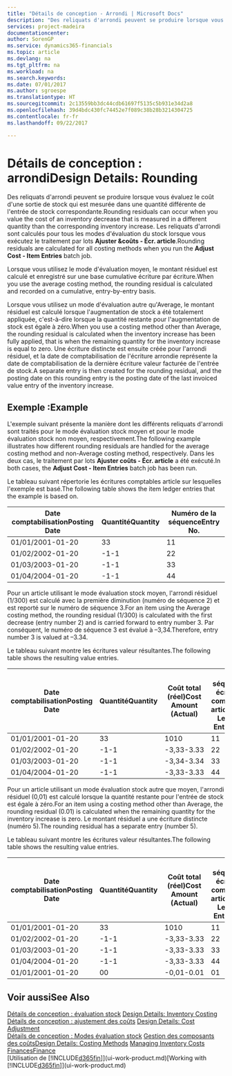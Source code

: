 ```yaml
---
title: "Détails de conception - Arrondi | Microsoft Docs"
description: "Des reliquats d'arrondi peuvent se produire lorsque vous évaluez le coût d'une sortie de stock qui est mesurée dans une quantité différente de l'entrée de stock correspondante. Les reliquats d'arrondi sont calculés pour tous les modes d'évaluation du stock lorsque vous exécutez le traitement par lots **Ajuster &coûts - Écr. article**."
services: project-madeira
documentationcenter: 
author: SorenGP
ms.service: dynamics365-financials
ms.topic: article
ms.devlang: na
ms.tgt_pltfrm: na
ms.workload: na
ms.search.keywords: 
ms.date: 07/01/2017
ms.author: sgroespe
ms.translationtype: HT
ms.sourcegitcommit: 2c13559bb3dc44cdb61697f5135c5b931e34d2a8
ms.openlocfilehash: 39d4bdc430fc74452e7f089c38b28b3214304725
ms.contentlocale: fr-fr
ms.lasthandoff: 09/22/2017

---
```

# <a name="design-details-rounding"></a><span data-ttu-id="e59ff-104">Détails de conception : arrondi</span><span class="sxs-lookup"><span data-stu-id="e59ff-104">Design Details: Rounding</span></span>
<span data-ttu-id="e59ff-105">Des reliquats d'arrondi peuvent se produire lorsque vous évaluez le coût d'une sortie de stock qui est mesurée dans une quantité différente de l'entrée de stock correspondante.</span><span class="sxs-lookup"><span data-stu-id="e59ff-105">Rounding residuals can occur when you value the cost of an inventory decrease that is measured in a different quantity than the corresponding inventory increase.</span></span> <span data-ttu-id="e59ff-106">Les reliquats d'arrondi sont calculés pour tous les modes d'évaluation du stock lorsque vous exécutez le traitement par lots **Ajuster &coûts - Écr. article**.</span><span class="sxs-lookup"><span data-stu-id="e59ff-106">Rounding residuals are calculated for all costing methods when you run the **Adjust Cost - Item Entries** batch job.</span></span>  

 <span data-ttu-id="e59ff-107">Lorsque vous utilisez le mode d'évaluation moyen, le montant résiduel est calculé et enregistré sur une base cumulative écriture par écriture.</span><span class="sxs-lookup"><span data-stu-id="e59ff-107">When you use the average costing method, the rounding residual is calculated and recorded on a cumulative, entry-by-entry basis.</span></span>  

 <span data-ttu-id="e59ff-108">Lorsque vous utilisez un mode d'évaluation autre qu'Average, le montant résiduel est calculé lorsque l'augmentation de stock a été totalement appliquée, c'est-à-dire lorsque la quantité restante pour l'augmentation de stock est égale à zéro.</span><span class="sxs-lookup"><span data-stu-id="e59ff-108">When you use a costing method other than Average, the rounding residual is calculated when the inventory increase has been fully applied, that is when the remaining quantity for the inventory increase is equal to zero.</span></span> <span data-ttu-id="e59ff-109">Une écriture distincte est ensuite créée pour l'arrondi résiduel, et la date de comptabilisation de l'écriture arrondie représente la date de comptabilisation de la dernière écriture valeur facturée de l'entrée de stock.</span><span class="sxs-lookup"><span data-stu-id="e59ff-109">A separate entry is then created for the rounding residual, and the posting date on this rounding entry is the posting date of the last invoiced value entry of the inventory increase.</span></span>  

## <a name="example"></a><span data-ttu-id="e59ff-110">Exemple :</span><span class="sxs-lookup"><span data-stu-id="e59ff-110">Example</span></span>  
 <span data-ttu-id="e59ff-111">L'exemple suivant présente la manière dont les différents reliquats d'arrondi sont traités pour le mode évaluation stock moyen et pour le mode évaluation stock non moyen, respectivement.</span><span class="sxs-lookup"><span data-stu-id="e59ff-111">The following example illustrates how different rounding residuals are handled for the average costing method and non-Average costing method, respectively.</span></span> <span data-ttu-id="e59ff-112">Dans les deux cas, le traitement par lots **Ajuster coûts - Écr. article** a été exécuté.</span><span class="sxs-lookup"><span data-stu-id="e59ff-112">In both cases, the **Adjust Cost - Item Entries** batch job has been run.</span></span>  

 <span data-ttu-id="e59ff-113">Le tableau suivant répertorie les écritures comptables article sur lesquelles l'exemple est basé.</span><span class="sxs-lookup"><span data-stu-id="e59ff-113">The following table shows the item ledger entries that the example is based on.</span></span>  

|<span data-ttu-id="e59ff-114">Date comptabilisation</span><span class="sxs-lookup"><span data-stu-id="e59ff-114">Posting Date</span></span>|<span data-ttu-id="e59ff-115">Quantité</span><span class="sxs-lookup"><span data-stu-id="e59ff-115">Quantity</span></span>|<span data-ttu-id="e59ff-116">Numéro de la séquence</span><span class="sxs-lookup"><span data-stu-id="e59ff-116">Entry No.</span></span>|  
|------------------|--------------|---------------|  
|<span data-ttu-id="e59ff-117">01/01/20</span><span class="sxs-lookup"><span data-stu-id="e59ff-117">01-01-20</span></span>|<span data-ttu-id="e59ff-118">3</span><span class="sxs-lookup"><span data-stu-id="e59ff-118">3</span></span>|<span data-ttu-id="e59ff-119">1</span><span class="sxs-lookup"><span data-stu-id="e59ff-119">1</span></span>|  
|<span data-ttu-id="e59ff-120">01/02/20</span><span class="sxs-lookup"><span data-stu-id="e59ff-120">02-01-20</span></span>|<span data-ttu-id="e59ff-121">-1</span><span class="sxs-lookup"><span data-stu-id="e59ff-121">-1</span></span>|<span data-ttu-id="e59ff-122">2</span><span class="sxs-lookup"><span data-stu-id="e59ff-122">2</span></span>|  
|<span data-ttu-id="e59ff-123">01/03/20</span><span class="sxs-lookup"><span data-stu-id="e59ff-123">03-01-20</span></span>|<span data-ttu-id="e59ff-124">-1</span><span class="sxs-lookup"><span data-stu-id="e59ff-124">-1</span></span>|<span data-ttu-id="e59ff-125">3</span><span class="sxs-lookup"><span data-stu-id="e59ff-125">3</span></span>|  
|<span data-ttu-id="e59ff-126">01/04/20</span><span class="sxs-lookup"><span data-stu-id="e59ff-126">04-01-20</span></span>|<span data-ttu-id="e59ff-127">-1</span><span class="sxs-lookup"><span data-stu-id="e59ff-127">-1</span></span>|<span data-ttu-id="e59ff-128">4</span><span class="sxs-lookup"><span data-stu-id="e59ff-128">4</span></span>|  

 <span data-ttu-id="e59ff-129">Pour un article utilisant le mode évaluation stock moyen, l'arrondi résiduel (1/300) est calculé avec la première diminution (numéro de séquence 2) et est reporté sur le numéro de séquence 3.</span><span class="sxs-lookup"><span data-stu-id="e59ff-129">For an item using the Average costing method, the rounding residual (1/300) is calculated with the first decrease (entry number 2) and is carried forward to entry number 3.</span></span> <span data-ttu-id="e59ff-130">Par conséquent, le numéro de séquence 3 est évalué à –3,34.</span><span class="sxs-lookup"><span data-stu-id="e59ff-130">Therefore, entry number 3 is valued at –3.34.</span></span>  

 <span data-ttu-id="e59ff-131">Le tableau suivant montre les écritures valeur résultantes.</span><span class="sxs-lookup"><span data-stu-id="e59ff-131">The following table shows the resulting value entries.</span></span>  

|<span data-ttu-id="e59ff-132">Date comptabilisation</span><span class="sxs-lookup"><span data-stu-id="e59ff-132">Posting Date</span></span>|<span data-ttu-id="e59ff-133">Quantité</span><span class="sxs-lookup"><span data-stu-id="e59ff-133">Quantity</span></span>|<span data-ttu-id="e59ff-134">Coût total (réel)</span><span class="sxs-lookup"><span data-stu-id="e59ff-134">Cost Amount (Actual)</span></span>|<span data-ttu-id="e59ff-135">N° séquence écriture comptable article</span><span class="sxs-lookup"><span data-stu-id="e59ff-135">Item Ledger Entry No.</span></span>|<span data-ttu-id="e59ff-136">Numéro de la séquence</span><span class="sxs-lookup"><span data-stu-id="e59ff-136">Entry No.</span></span>|  
|------------------|--------------|----------------------------|---------------------------|---------------|  
|<span data-ttu-id="e59ff-137">01/01/20</span><span class="sxs-lookup"><span data-stu-id="e59ff-137">01-01-20</span></span>|<span data-ttu-id="e59ff-138">3</span><span class="sxs-lookup"><span data-stu-id="e59ff-138">3</span></span>|<span data-ttu-id="e59ff-139">10</span><span class="sxs-lookup"><span data-stu-id="e59ff-139">10</span></span>|<span data-ttu-id="e59ff-140">1</span><span class="sxs-lookup"><span data-stu-id="e59ff-140">1</span></span>|<span data-ttu-id="e59ff-141">1</span><span class="sxs-lookup"><span data-stu-id="e59ff-141">1</span></span>|  
|<span data-ttu-id="e59ff-142">01/02/20</span><span class="sxs-lookup"><span data-stu-id="e59ff-142">02-01-20</span></span>|<span data-ttu-id="e59ff-143">-1</span><span class="sxs-lookup"><span data-stu-id="e59ff-143">-1</span></span>|<span data-ttu-id="e59ff-144">-3,33</span><span class="sxs-lookup"><span data-stu-id="e59ff-144">-3.33</span></span>|<span data-ttu-id="e59ff-145">2</span><span class="sxs-lookup"><span data-stu-id="e59ff-145">2</span></span>|<span data-ttu-id="e59ff-146">2</span><span class="sxs-lookup"><span data-stu-id="e59ff-146">2</span></span>|  
|<span data-ttu-id="e59ff-147">01/03/20</span><span class="sxs-lookup"><span data-stu-id="e59ff-147">03-01-20</span></span>|<span data-ttu-id="e59ff-148">-1</span><span class="sxs-lookup"><span data-stu-id="e59ff-148">-1</span></span>|<span data-ttu-id="e59ff-149">-3,34</span><span class="sxs-lookup"><span data-stu-id="e59ff-149">-3.34</span></span>|<span data-ttu-id="e59ff-150">3</span><span class="sxs-lookup"><span data-stu-id="e59ff-150">3</span></span>|<span data-ttu-id="e59ff-151">3</span><span class="sxs-lookup"><span data-stu-id="e59ff-151">3</span></span>|  
|<span data-ttu-id="e59ff-152">01/04/20</span><span class="sxs-lookup"><span data-stu-id="e59ff-152">04-01-20</span></span>|<span data-ttu-id="e59ff-153">-1</span><span class="sxs-lookup"><span data-stu-id="e59ff-153">-1</span></span>|<span data-ttu-id="e59ff-154">-3,33</span><span class="sxs-lookup"><span data-stu-id="e59ff-154">-3.33</span></span>|<span data-ttu-id="e59ff-155">4</span><span class="sxs-lookup"><span data-stu-id="e59ff-155">4</span></span>|<span data-ttu-id="e59ff-156">4</span><span class="sxs-lookup"><span data-stu-id="e59ff-156">4</span></span>|  

 <span data-ttu-id="e59ff-157">Pour un article utilisant un mode évaluation stock autre que moyen, l'arrondi résiduel (0,01) est calculé lorsque la quantité restante pour l'entrée de stock est égale à zéro.</span><span class="sxs-lookup"><span data-stu-id="e59ff-157">For an item using a costing method other than Average, the rounding residual (0.01) is calculated when the remaining quantity for the inventory increase is zero.</span></span> <span data-ttu-id="e59ff-158">Le montant résiduel a une écriture distincte (numéro 5).</span><span class="sxs-lookup"><span data-stu-id="e59ff-158">The rounding residual has a separate entry (number 5).</span></span>  

 <span data-ttu-id="e59ff-159">Le tableau suivant montre les écritures valeur résultantes.</span><span class="sxs-lookup"><span data-stu-id="e59ff-159">The following table shows the resulting value entries.</span></span>  

|<span data-ttu-id="e59ff-160">Date comptabilisation</span><span class="sxs-lookup"><span data-stu-id="e59ff-160">Posting Date</span></span>|<span data-ttu-id="e59ff-161">Quantité</span><span class="sxs-lookup"><span data-stu-id="e59ff-161">Quantity</span></span>|<span data-ttu-id="e59ff-162">Coût total (réel)</span><span class="sxs-lookup"><span data-stu-id="e59ff-162">Cost Amount (Actual)</span></span>|<span data-ttu-id="e59ff-163">N° séquence écriture comptable article</span><span class="sxs-lookup"><span data-stu-id="e59ff-163">Item Ledger Entry No.</span></span>|<span data-ttu-id="e59ff-164">Numéro de la séquence</span><span class="sxs-lookup"><span data-stu-id="e59ff-164">Entry No.</span></span>|  
|------------------|--------------|----------------------------|---------------------------|---------------|  
|<span data-ttu-id="e59ff-165">01/01/20</span><span class="sxs-lookup"><span data-stu-id="e59ff-165">01-01-20</span></span>|<span data-ttu-id="e59ff-166">3</span><span class="sxs-lookup"><span data-stu-id="e59ff-166">3</span></span>|<span data-ttu-id="e59ff-167">10</span><span class="sxs-lookup"><span data-stu-id="e59ff-167">10</span></span>|<span data-ttu-id="e59ff-168">1</span><span class="sxs-lookup"><span data-stu-id="e59ff-168">1</span></span>|<span data-ttu-id="e59ff-169">1</span><span class="sxs-lookup"><span data-stu-id="e59ff-169">1</span></span>|  
|<span data-ttu-id="e59ff-170">01/02/20</span><span class="sxs-lookup"><span data-stu-id="e59ff-170">02-01-20</span></span>|<span data-ttu-id="e59ff-171">-1</span><span class="sxs-lookup"><span data-stu-id="e59ff-171">-1</span></span>|<span data-ttu-id="e59ff-172">-3,33</span><span class="sxs-lookup"><span data-stu-id="e59ff-172">-3.33</span></span>|<span data-ttu-id="e59ff-173">2</span><span class="sxs-lookup"><span data-stu-id="e59ff-173">2</span></span>|<span data-ttu-id="e59ff-174">2</span><span class="sxs-lookup"><span data-stu-id="e59ff-174">2</span></span>|  
|<span data-ttu-id="e59ff-175">01/03/20</span><span class="sxs-lookup"><span data-stu-id="e59ff-175">03-01-20</span></span>|<span data-ttu-id="e59ff-176">-1</span><span class="sxs-lookup"><span data-stu-id="e59ff-176">-1</span></span>|<span data-ttu-id="e59ff-177">-3,33</span><span class="sxs-lookup"><span data-stu-id="e59ff-177">-3.33</span></span>|<span data-ttu-id="e59ff-178">3</span><span class="sxs-lookup"><span data-stu-id="e59ff-178">3</span></span>|<span data-ttu-id="e59ff-179">3</span><span class="sxs-lookup"><span data-stu-id="e59ff-179">3</span></span>|  
|<span data-ttu-id="e59ff-180">01/04/20</span><span class="sxs-lookup"><span data-stu-id="e59ff-180">04-01-20</span></span>|<span data-ttu-id="e59ff-181">-1</span><span class="sxs-lookup"><span data-stu-id="e59ff-181">-1</span></span>|<span data-ttu-id="e59ff-182">-3,33</span><span class="sxs-lookup"><span data-stu-id="e59ff-182">-3.33</span></span>|<span data-ttu-id="e59ff-183">4</span><span class="sxs-lookup"><span data-stu-id="e59ff-183">4</span></span>|<span data-ttu-id="e59ff-184">4</span><span class="sxs-lookup"><span data-stu-id="e59ff-184">4</span></span>|  
|<span data-ttu-id="e59ff-185">01/01/20</span><span class="sxs-lookup"><span data-stu-id="e59ff-185">01-01-20</span></span>|<span data-ttu-id="e59ff-186">0</span><span class="sxs-lookup"><span data-stu-id="e59ff-186">0</span></span>|<span data-ttu-id="e59ff-187">-0,01</span><span class="sxs-lookup"><span data-stu-id="e59ff-187">-0.01</span></span>|<span data-ttu-id="e59ff-188">0</span><span class="sxs-lookup"><span data-stu-id="e59ff-188">1</span></span>|<span data-ttu-id="e59ff-189">5</span><span class="sxs-lookup"><span data-stu-id="e59ff-189">5</span></span>|  

## <a name="see-also"></a><span data-ttu-id="e59ff-190">Voir aussi</span><span class="sxs-lookup"><span data-stu-id="e59ff-190">See Also</span></span>  
 <span data-ttu-id="e59ff-191">[Détails de conception : évaluation stock](design-details-inventory-costing.md) </span><span class="sxs-lookup"><span data-stu-id="e59ff-191">[Design Details: Inventory Costing](design-details-inventory-costing.md) </span></span>  
 <span data-ttu-id="e59ff-192">[Détails de conception : ajustement des coûts](design-details-cost-adjustment.md) </span><span class="sxs-lookup"><span data-stu-id="e59ff-192">[Design Details: Cost Adjustment](design-details-cost-adjustment.md) </span></span>  
 <span data-ttu-id="e59ff-193">[Détails de conception : Modes évaluation stock](design-details-costing-methods.md) [Gestion des composants des coûts](finance-manage-inventory-costs.md)</span><span class="sxs-lookup"><span data-stu-id="e59ff-193">[Design Details: Costing Methods](design-details-costing-methods.md) [Managing Inventory Costs](finance-manage-inventory-costs.md)</span></span>  
 [<span data-ttu-id="e59ff-194">Finances</span><span class="sxs-lookup"><span data-stu-id="e59ff-194">Finance</span></span>](finance.md)  
 <span data-ttu-id="e59ff-195">[Utilisation de [!INCLUDE[d365fin](includes/d365fin_md.md)]](ui-work-product.md)</span><span class="sxs-lookup"><span data-stu-id="e59ff-195">[Working with [!INCLUDE[d365fin](includes/d365fin_md.md)]](ui-work-product.md)</span></span>

